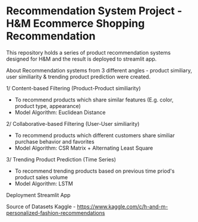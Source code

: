 # Recommendation System Project - H&M Ecommerce Shopping Recommendation
This repository holds a series of product recommendation systems designed for H&M and the result is deployed to streamlit app.


About 
Recommendation systems from 3 different angles - product similiary, user similiarity & trending product prediction were created.


1/ Content-based Filtering (Product-Product similiarity)
- To recommend products which share similar features (E.g. color, product type, appearance)
- Model Algorithm: Euclidean Distance

2/ Collaborative-based Filtering (User-User similiarity)
- To recommend products which different customers share similiar purchase behavior and favorites 
- Model Algorithm: CSR Matrix + Alternating Least Square 

3/ Trending Product Prediction (Time Series)
- To recommend trending products based on previous time priod's product sales volume
- Model Algorithm: LSTM


Deployment
Streamlit App


Source of Datasets
Kaggle - https://www.kaggle.com/c/h-and-m-personalized-fashion-recommendations

